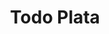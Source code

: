 ---
title: "Todo Plata"
url: /benidorm/todo-plata-avenida-del-mediterraneo-avinguda-del-mediterrani/
shop: joyería
---